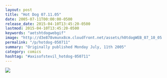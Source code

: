 ```yaml
---
layout: post
title: "Hot Dog 07.11.05"
date: 2005-07-11T00:00:00-0500
release_date: 2015-04-10T13:45:20-0500
lastmod: 2015-04-10T13:45:20-0500
keywords: "aetshtdogwebgif"
image: "http://d3e878vmunx8cm.cloudfront.net/assets/h0tdogWEB_07_10_05.gif"
permalink: "/p/hotdog-050711"
summary: "Originally published Monday July, 11th 2005"
category: comics
hashtag: "#axisofstevil_hotdog-050711"
---
```


![](http://d3e878vmunx8cm.cloudfront.net/assets/h0tdogWEB_07_10_05.gif)
